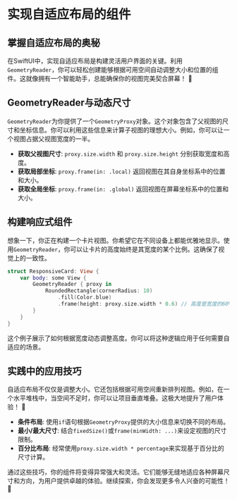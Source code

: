 ﻿# 实现自适应布局的组件

## 掌握自适应布局的奥秘

在SwiftUI中，实现自适应布局是构建灵活用户界面的关键。利用`GeometryReader`，你可以轻松创建能够根据可用空间自动调整大小和位置的组件。这就像拥有一个智能助手，总能确保你的视图完美契合屏幕！ 🤩

## GeometryReader与动态尺寸

`GeometryReader`为你提供了一个`GeometryProxy`对象。这个对象包含了父视图的尺寸和坐标信息。你可以利用这些信息来计算子视图的理想大小。例如，你可以让一个视图占据父视图宽度的一半。

*   **获取父视图尺寸**: `proxy.size.width` 和 `proxy.size.height` 分别获取宽度和高度。
*   **获取局部坐标**: `proxy.frame(in: .local)` 返回视图在其自身坐标系中的位置和大小。
*   **获取全局坐标**: `proxy.frame(in: .global)` 返回视图在屏幕坐标系中的位置和大小。

## 构建响应式组件

想象一下，你正在构建一个卡片视图。你希望它在不同设备上都能优雅地显示。使用`GeometryReader`，你可以让卡片的高度始终是其宽度的某个比例。这确保了视觉上的一致性。

```swift
struct ResponsiveCard: View {
    var body: some View {
        GeometryReader { proxy in
            RoundedRectangle(cornerRadius: 10)
                .fill(Color.blue)
                .frame(height: proxy.size.width * 0.6) // 高度是宽度的60%
        }
    }
}
```

这个例子展示了如何根据宽度动态调整高度。你可以将这种逻辑应用于任何需要自适应的场景。

## 实践中的应用技巧

自适应布局不仅仅是调整大小。它还包括根据可用空间重新排列视图。例如，在一个水平堆栈中，当空间不足时，你可以让项目垂直堆叠。这极大地提升了用户体验！ 🚀

*   **条件布局**: 使用`if`语句根据`GeometryProxy`提供的大小信息来切换不同的布局。
*   **最小/最大尺寸**: 结合`fixedSize()`或`frame(minWidth: ...)`来设定视图的尺寸限制。
*   **百分比布局**: 经常使用`proxy.size.width * percentage`来实现基于百分比的尺寸计算。

通过这些技巧，你的组件将变得异常强大和灵活。它们能够无缝地适应各种屏幕尺寸和方向，为用户提供卓越的体验。继续探索，你会发现更多令人兴奋的可能性！ 🌟